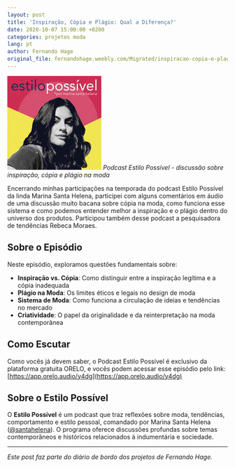 ```yaml
---
layout: post
title: 'Inspiração, Cópia e Plágio: Qual a Diferença?'
date: 2020-10-07 15:00:00 +0200
categories: projetos moda
lang: pt
author: Fernando Hage
original_file: fernandohage.weebly.com/Migrated/inspiracao-copia-e-plagio-qual-a-diferenca.html
---
```


![Podcast Estilo Possível - Logo](/assets/images/estilo-possivel-logo.jpg)
*Podcast Estilo Possível - discussão sobre inspiração, cópia e plágio na moda*

Encerrando minhas participações na temporada do podcast Estilo Possível da linda Marina Santa Helena, participei com alguns comentários em áudio de uma discussão muito bacana sobre cópia na moda, como funciona esse sistema e como podemos entender melhor a inspiração e o plágio dentro do universo dos produtos. Participou também desse podcast a pesquisadora de tendências Rebeca Moraes.

## Sobre o Episódio

Neste episódio, exploramos questões fundamentais sobre:

- **Inspiração vs. Cópia**: Como distinguir entre a inspiração legítima e a cópia inadequada
- **Plágio na Moda**: Os limites éticos e legais no design de moda
- **Sistema de Moda**: Como funciona a circulação de ideias e tendências no mercado
- **Criatividade**: O papel da originalidade e da reinterpretação na moda contemporânea

## Como Escutar

Como vocês já devem saber, o Podcast Estilo Possível é exclusivo da plataforma gratuita ORELO, e vocês podem acessar esse episódio pelo link: [https://app.orelo.audio/y4dg](https://app.orelo.audio/y4dg)

## Sobre o Estilo Possível

O **Estilo Possível** é um podcast que traz reflexões sobre moda, tendências, comportamento e estilo pessoal, comandado por Marina Santa Helena ([@santahelena](https://instagram.com/santahelena)). O programa oferece discussões profundas sobre temas contemporâneos e históricos relacionados à indumentária e sociedade.

---

*Este post faz parte do diário de bordo dos projetos de Fernando Hage.*
